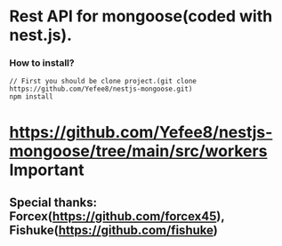 # Rest API for mongoose(coded with nest.js).

### How to install?

```
// First you should be clone project.(git clone https://github.com/Yefee8/nestjs-mongoose.git)
npm install
```

# https://github.com/Yefee8/nestjs-mongoose/tree/main/src/workers Important

## Special thanks: Forcex(https://github.com/forcex45), Fishuke(https://github.com/fishuke)
